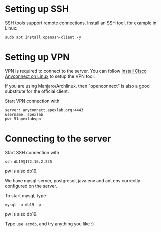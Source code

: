 # Setting up SSH

SSH tools support remote connections. Install an SSH tool, for example in Linux:

`sudo apt install openssh-client -y`

# Setting up VPN

VPN is required to connect to the server. You can follow [Install Cisco Anyconnect on Linux](https://it.umn.edu/downloads-guides-install-anyconnect-vpn-3) to setup the VPN tool.

If you are using Manjaro/Archlinux, then "openconnect" is also a good substitute for the official client.  

Start VPN connection with

```
server: anyconnect.apexlab.org:4443
username: apexlab
pw: 51apexlabvpn
```

# Connecting to the server

Start SSH connection with

`ssh db19@172.16.2.235`

pw is also db19.

We have mysql-server, postgresql, java env and ant env correctly configured on the server.

To start mysql, type

`mysql -u db19 -p`

pw is also db19.

Type `use acmdb`, and try anything you like :)
